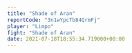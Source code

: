 ```yaml
---
title: "Shade of Aran"
reportCode: "3n1wYpcTb84QrmFj"
player: "Limpo"
fight: "Shade of Aran"
date: 2021-07-18T18:55:34.719000+00:00
---
```

